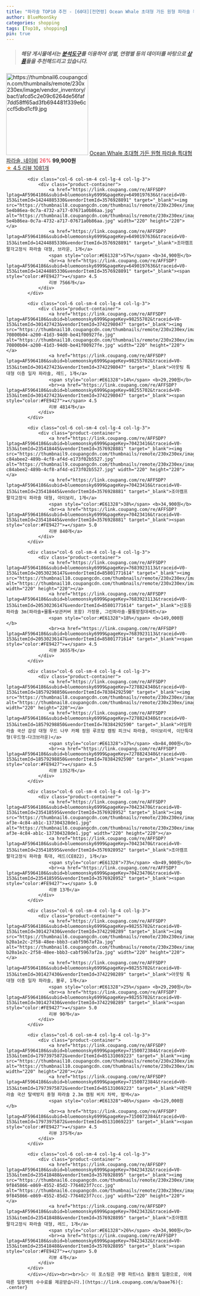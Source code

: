 ```yaml
---
title: "파라솔 TOP10 추천 - [60대][전연령] Ocean Whale 초대형 가든 원형 파라솔 특대형 파라솔, 네이비"
author: BlueMoonSky
categories: shopping
tags: [Top10, shopping]
pin: true
---
```


> ##### 해당 게시물에서는 [**분석도구**](https://itemscout.io/)를 이용하여 **성별**, **연령별** 등의 데이터를 바탕으로 [**상품**](https://link.coupang.com/a/baae76)들을 추천해드리고 있습니다.
<div class="container"><div class="row">
            <div class="col-6 col-sm-4 col-lg-4 col-lg-3">
                <div class="product-container">
                    <a href="https://link.coupang.com/re/AFFSDP?lptag=AF5964186&subid=bluemoonsky6999&pageKey=6585998633&traceid=V0-153&itemId=14840648893&vendorItemId=84980543350" target="_blank"><img src="https://thumbnail6.coupangcdn.com/thumbnails/remote/230x230ex/image/vendor_inventory/bacf/afcd5c2e09c6264de56faf7dd58ff65ad3fb694481f339e6cccf5dbd1cf9.jpg" alt="https://thumbnail6.coupangcdn.com/thumbnails/remote/230x230ex/image/vendor_inventory/bacf/afcd5c2e09c6264de56faf7dd58ff65ad3fb694481f339e6cccf5dbd1cf9.jpg" width="220" height="220"></a>
                    <a href="https://link.coupang.com/re/AFFSDP?lptag=AF5964186&subid=bluemoonsky6999&pageKey=6585998633&traceid=V0-153&itemId=14840648893&vendorItemId=84980543350" target="_blank">Ocean Whale 초대형 가든 원형 파라솔 특대형 파라솔, 네이비</a>
                    <span style="color:#E61328">26%</span> <b>99,900원</b>
                    <br><a href="https://link.coupang.com/re/AFFSDP?lptag=AF5964186&subid=bluemoonsky6999&pageKey=6585998633&traceid=V0-153&itemId=14840648893&vendorItemId=84980543350" target="_blank"><span style="color:#FE9427">★</span> 4.5
                    리뷰 1081개</a>
                </div>
            </div>
            
            <div class="col-6 col-sm-4 col-lg-4 col-lg-3">
                <div class="product-container">
                    <a href="https://link.coupang.com/re/AFFSDP?lptag=AF5964186&subid=bluemoonsky6999&pageKey=6490197636&traceid=V0-153&itemId=14244885330&vendorItemId=3576928891" target="_blank"><img src="https://thumbnail8.coupangcdn.com/thumbnails/remote/230x230ex/image/retail/images/3822131866428954-5e4b86ea-0c7a-4732-a717-07671a0b86aa.jpg" alt="https://thumbnail8.coupangcdn.com/thumbnails/remote/230x230ex/image/retail/images/3822131866428954-5e4b86ea-0c7a-4732-a717-07671a0b86aa.jpg" width="220" height="220"></a>
                    <a href="https://link.coupang.com/re/AFFSDP?lptag=AF5964186&subid=bluemoonsky6999&pageKey=6490197636&traceid=V0-153&itemId=14244885330&vendorItemId=3576928891" target="_blank">조아캠프 팔각고정식 파라솔 대형, 브라운, 1개</a>
                    <span style="color:#E61328">57%</span> <b>34,900원</b>
                    <br><a href="https://link.coupang.com/re/AFFSDP?lptag=AF5964186&subid=bluemoonsky6999&pageKey=6490197636&traceid=V0-153&itemId=14244885330&vendorItemId=3576928891" target="_blank"><span style="color:#FE9427">★</span> 4.5
                    리뷰 7566개</a>
                </div>
            </div>
            
            <div class="col-6 col-sm-4 col-lg-4 col-lg-3">
                <div class="product-container">
                    <a href="https://link.coupang.com/re/AFFSDP?lptag=AF5964186&subid=bluemoonsky6999&pageKey=98255702&traceid=V0-153&itemId=301427423&vendorItemId=3742298047" target="_blank"><img src="https://thumbnail10.coupangcdn.com/thumbnails/remote/230x230ex/image/retail/images/2976190776167327-70800b04-a200-41d3-94d0-be41f00927fe.jpg" alt="https://thumbnail10.coupangcdn.com/thumbnails/remote/230x230ex/image/retail/images/2976190776167327-70800b04-a200-41d3-94d0-be41f00927fe.jpg" width="220" height="220"></a>
                    <a href="https://link.coupang.com/re/AFFSDP?lptag=AF5964186&subid=bluemoonsky6999&pageKey=98255702&traceid=V0-153&itemId=301427423&vendorItemId=3742298047" target="_blank">아웃팅 특대형 이층 일자 파라솔, 레드, 1개</a>
                    <span style="color:#E61328">14%</span> <b>29,290원</b>
                    <br><a href="https://link.coupang.com/re/AFFSDP?lptag=AF5964186&subid=bluemoonsky6999&pageKey=98255702&traceid=V0-153&itemId=301427423&vendorItemId=3742298047" target="_blank"><span style="color:#FE9427">★</span> 4.5
                    리뷰 4814개</a>
                </div>
            </div>
            
            <div class="col-6 col-sm-4 col-lg-4 col-lg-3">
                <div class="product-container">
                    <a href="https://link.coupang.com/re/AFFSDP?lptag=AF5964186&subid=bluemoonsky6999&pageKey=70423416&traceid=V0-153&itemId=235418445&vendorItemId=3576928881" target="_blank"><img src="https://thumbnail9.coupangcdn.com/thumbnails/remote/230x230ex/image/retail/images/1707341849803218-c84abee2-489b-4cf8-af4d-e173f02b5527.jpg" alt="https://thumbnail9.coupangcdn.com/thumbnails/remote/230x230ex/image/retail/images/1707341849803218-c84abee2-489b-4cf8-af4d-e173f02b5527.jpg" width="220" height="220"></a>
                    <a href="https://link.coupang.com/re/AFFSDP?lptag=AF5964186&subid=bluemoonsky6999&pageKey=70423416&traceid=V0-153&itemId=235418445&vendorItemId=3576928881" target="_blank">조아캠프 팔각고정식 파라솔 대형, 아이보리, 1개</a>
                    <span style="color:#E61328">38%</span> <b>34,900원</b>
                    <br><a href="https://link.coupang.com/re/AFFSDP?lptag=AF5964186&subid=bluemoonsky6999&pageKey=70423416&traceid=V0-153&itemId=235418445&vendorItemId=3576928881" target="_blank"><span style="color:#FE9427">★</span> 5.0
                    리뷰 840개</a>
                </div>
            </div>
            
            <div class="col-6 col-sm-4 col-lg-4 col-lg-3">
                <div class="product-container">
                    <a href="https://link.coupang.com/re/AFFSDP?lptag=AF5964186&subid=bluemoonsky6999&pageKey=7683923113&traceid=V0-153&itemId=20530236147&vendorItemId=85801771614" target="_blank"><img src="https://thumbnail10.coupangcdn.com/thumbnails/remote/230x230ex/image/vendor_inventory/e4a6/b8f2d6ff5d952f268454a6968b2cf43774c7872ae3efdad7f724989a56ff.jpg" alt="https://thumbnail10.coupangcdn.com/thumbnails/remote/230x230ex/image/vendor_inventory/e4a6/b8f2d6ff5d952f268454a6968b2cf43774c7872ae3efdad7f724989a56ff.jpg" width="220" height="220"></a>
                    <a href="https://link.coupang.com/re/AFFSDP?lptag=AF5964186&subid=bluemoonsky6999&pageKey=7683923113&traceid=V0-153&itemId=20530236147&vendorItemId=85801771614" target="_blank">신호등 파라솔 3m(파라솔+물통+보관커버 포함) 가정용, 그린파라솔-물통받침대세트</a>
                    <span style="color:#E61328">18%</span> <b>149,000원</b>
                    <br><a href="https://link.coupang.com/re/AFFSDP?lptag=AF5964186&subid=bluemoonsky6999&pageKey=7683923113&traceid=V0-153&itemId=20530236147&vendorItemId=85801771614" target="_blank"><span style="color:#FE9427">★</span> 4.5
                    리뷰 3655개</a>
                </div>
            </div>
            
            <div class="col-6 col-sm-4 col-lg-4 col-lg-3">
                <div class="product-container">
                    <a href="https://link.coupang.com/re/AFFSDP?lptag=AF5964186&subid=bluemoonsky6999&pageKey=7278824340&traceid=V0-153&itemId=18579298850&vendorItemId=78384292590" target="_blank"><img src="https://thumbnail8.coupangcdn.com/thumbnails/remote/230x230ex/image/vendor_inventory/ae7a/503775d918239a22cad907cfb39a2233693398a31d8e8b614165ef806918.png" alt="https://thumbnail8.coupangcdn.com/thumbnails/remote/230x230ex/image/vendor_inventory/ae7a/503775d918239a22cad907cfb39a2233693398a31d8e8b614165ef806918.png" width="220" height="220"></a>
                    <a href="https://link.coupang.com/re/AFFSDP?lptag=AF5964186&subid=bluemoonsky6999&pageKey=7278824340&traceid=V0-153&itemId=18579298850&vendorItemId=78384292590" target="_blank">아임파라솔 국산 감성 대형 우드 나무 카페 정원 루프탑 캠핑 피크닉 파라솔, 아이보리색, 이단특대형(우드형-다크브라운)</a>
                    <span style="color:#E61328">37%</span> <b>84,000원</b>
                    <br><a href="https://link.coupang.com/re/AFFSDP?lptag=AF5964186&subid=bluemoonsky6999&pageKey=7278824340&traceid=V0-153&itemId=18579298850&vendorItemId=78384292590" target="_blank"><span style="color:#FE9427">★</span> 4.5
                    리뷰 1352개</a>
                </div>
            </div>
            
            <div class="col-6 col-sm-4 col-lg-4 col-lg-3">
                <div class="product-container">
                    <a href="https://link.coupang.com/re/AFFSDP?lptag=AF5964186&subid=bluemoonsky6999&pageKey=70423470&traceid=V0-153&itemId=235418595&vendorItemId=3576928952" target="_blank"><img src="https://thumbnail6.coupangcdn.com/thumbnails/remote/230x230ex/image/product/image/vendoritem/2019/04/04/3576928952/8960e621-af3e-4c84-ab1c-137304328de1.jpg" alt="https://thumbnail6.coupangcdn.com/thumbnails/remote/230x230ex/image/product/image/vendoritem/2019/04/04/3576928952/8960e621-af3e-4c84-ab1c-137304328de1.jpg" width="220" height="220"></a>
                    <a href="https://link.coupang.com/re/AFFSDP?lptag=AF5964186&subid=bluemoonsky6999&pageKey=70423470&traceid=V0-153&itemId=235418595&vendorItemId=3576928952" target="_blank">조아캠프 팔각고정식 파라솔 특대, 레드(CE022), 1개</a>
                    <span style="color:#E61328">73%</span> <b>49,900원</b>
                    <br><a href="https://link.coupang.com/re/AFFSDP?lptag=AF5964186&subid=bluemoonsky6999&pageKey=70423470&traceid=V0-153&itemId=235418595&vendorItemId=3576928952" target="_blank"><span style="color:#FE9427">★</span> 5.0
                    리뷰 13개</a>
                </div>
            </div>
            
            <div class="col-6 col-sm-4 col-lg-4 col-lg-3">
                <div class="product-container">
                    <a href="https://link.coupang.com/re/AFFSDP?lptag=AF5964186&subid=bluemoonsky6999&pageKey=98255702&traceid=V0-153&itemId=301427430&vendorItemId=3742298289" target="_blank"><img src="https://thumbnail6.coupangcdn.com/thumbnails/remote/230x230ex/image/retail/images/268660158923922-b20a1e2c-2f58-48ee-bbb3-cabf5967af2a.jpg" alt="https://thumbnail6.coupangcdn.com/thumbnails/remote/230x230ex/image/retail/images/268660158923922-b20a1e2c-2f58-48ee-bbb3-cabf5967af2a.jpg" width="220" height="220"></a>
                    <a href="https://link.coupang.com/re/AFFSDP?lptag=AF5964186&subid=bluemoonsky6999&pageKey=98255702&traceid=V0-153&itemId=301427430&vendorItemId=3742298289" target="_blank">아웃팅 특대형 이층 일자 파라솔, 블루, 1개</a>
                    <span style="color:#E61328">25%</span> <b>29,290원</b>
                    <br><a href="https://link.coupang.com/re/AFFSDP?lptag=AF5964186&subid=bluemoonsky6999&pageKey=98255702&traceid=V0-153&itemId=301427430&vendorItemId=3742298289" target="_blank"><span style="color:#FE9427">★</span> 5.0
                    리뷰 90개</a>
                </div>
            </div>
            
            <div class="col-6 col-sm-4 col-lg-4 col-lg-3">
                <div class="product-container">
                    <a href="https://link.coupang.com/re/AFFSDP?lptag=AF5964186&subid=bluemoonsky6999&pageKey=7150072384&traceid=V0-153&itemId=17973975872&vendorItemId=85131069223" target="_blank"><img src="https://thumbnail10.coupangcdn.com/thumbnails/remote/230x230ex/image/vendor_inventory/8191/3ee84e982e60536d4896ac2abb45373b073961bfcc776025099e3a4a393a.png" alt="https://thumbnail10.coupangcdn.com/thumbnails/remote/230x230ex/image/vendor_inventory/8191/3ee84e982e60536d4896ac2abb45373b073961bfcc776025099e3a4a393a.png" width="220" height="220"></a>
                    <a href="https://link.coupang.com/re/AFFSDP?lptag=AF5964186&subid=bluemoonsky6999&pageKey=7150072384&traceid=V0-153&itemId=17973975872&vendorItemId=85131069223" target="_blank">대연파라솔 국산 탈색방지 중형 파라솔 2.3m 캠핑 비치 차박, 밤색</a>
                    <span style="color:#E61328">46%</span> <b>129,000원</b>
                    <br><a href="https://link.coupang.com/re/AFFSDP?lptag=AF5964186&subid=bluemoonsky6999&pageKey=7150072384&traceid=V0-153&itemId=17973975872&vendorItemId=85131069223" target="_blank"><span style="color:#FE9427">★</span> 4.5
                    리뷰 375개</a>
                </div>
            </div>
            
            <div class="col-6 col-sm-4 col-lg-4 col-lg-3">
                <div class="product-container">
                    <a href="https://link.coupang.com/re/AFFSDP?lptag=AF5964186&subid=bluemoonsky6999&pageKey=70423432&traceid=V0-153&itemId=235418488&vendorItemId=3576928895" target="_blank"><img src="https://thumbnail6.coupangcdn.com/thumbnails/remote/230x230ex/image/retail/images/4161376905383421-9f845866-e869-4552-85d2-7764023f7ccc.jpg" alt="https://thumbnail6.coupangcdn.com/thumbnails/remote/230x230ex/image/retail/images/4161376905383421-9f845866-e869-4552-85d2-7764023f7ccc.jpg" width="220" height="220"></a>
                    <a href="https://link.coupang.com/re/AFFSDP?lptag=AF5964186&subid=bluemoonsky6999&pageKey=70423432&traceid=V0-153&itemId=235418488&vendorItemId=3576928895" target="_blank">조아캠프 팔각고정식 파라솔 대형, 레드, 1개</a>
                    <span style="color:#E61328">26%</span> <b>34,900원</b>
                    <br><a href="https://link.coupang.com/re/AFFSDP?lptag=AF5964186&subid=bluemoonsky6999&pageKey=70423432&traceid=V0-153&itemId=235418488&vendorItemId=3576928895" target="_blank"><span style="color:#FE9427">★</span> 5.0
                    리뷰 4개</a>
                </div>
            </div>
            </div></div><br><br>[👉 이 포스팅은 쿠팡 파트너스 활동의 일환으로, 이에 따른 일정액의 수수료를 제공받습니다.](https://link.coupang.com/a/baae76){: .center}